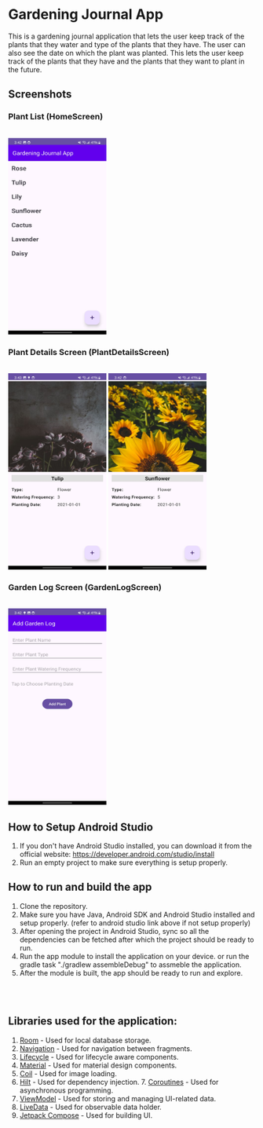 # Gardening Journal App

This is a gardening journal application that lets the user keep track of the plants that they
water and type of the plants that they have. The user can also see the date on which the plant was
planted.
This lets the user keep track of the plants that they have and the plants that they want to plant in
the future.

## Screenshots

### Plant List (HomeScreen)

<br/>
<img src="screenshots/plants_listing.jpg" width="200" height="400" />

### Plant Details Screen (PlantDetailsScreen)

<br/>
<img src="screenshots/plant_details.jpg" width="200" height="400" />
<img src="screenshots/plant_details2.jpg" width="200" height="400" />

<br/>

### Garden Log Screen (GardenLogScreen)

<br/>
<img src="screenshots/garden_log.jpg" width="200" height="400" />

## How to Setup Android Studio

1. If you don't have Android Studio installed, you can download it from the official website:
   https://developer.android.com/studio/install
2. Run an empty project to make sure everything is setup properly.

## How to run and build the app

1. Clone the repository.
2. Make sure you have Java, Android SDK and Android Studio installed and setup properly. (refer to
   android studio link above if not setup properly)
2. After opening the project in Android Studio, sync so all the dependencies can be fetched after
   which the project should be ready to run.
3. Run the app module to install the application on your device. or run the gradle task "./gradlew
   assembleDebug" to assmeble the application.
4. After the module is built, the app should be ready to run and explore.

<br/>
<br/>

## Libraries used for the application:

1. [Room](https://developer.android.com/jetpack/androidx/releases/room) - Used for local database
   storage.
2. [Navigation](https://developer.android.com/jetpack/androidx/releases/navigation) - Used for
   navigation between fragments.
3. [Lifecycle](https://developer.android.com/jetpack/androidx/releases/lifecycle) - Used for
   lifecycle aware components.
4. [Material](https://material.io/develop/android/docs/getting-started/) - Used for material design
   components.
5. [Coil](https://coil-kt.github.io/coil/getting_started/) - Used for image loading.
6. [Hilt](https://developer.android.com/training/dependency-injection/hilt-android) - Used for
   dependency injection.
    7. [Coroutines](https://developer.android.com/kotlin/coroutines) - Used for asynchronous
       programming.
8. [ViewModel](https://developer.android.com/topic/libraries/architecture/viewmodel) - Used for
   storing and managing UI-related data.
9. [LiveData](https://developer.android.com/topic/libraries/architecture/livedata) - Used for
   observable data holder.
10. [Jetpack Compose](https://developer.android.com/jetpack/compose) - Used for building UI.